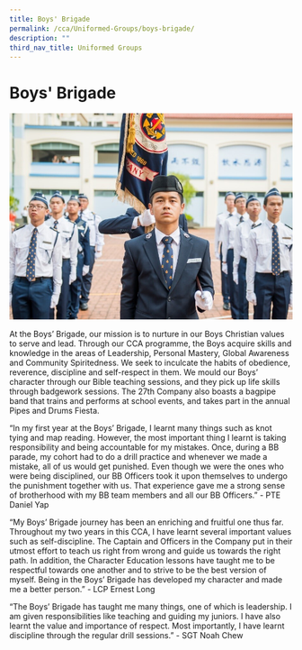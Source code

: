 ```yaml
---
title: Boys' Brigade
permalink: /cca/Uniformed-Groups/boys-brigade/
description: ""
third_nav_title: Uniformed Groups
---
```

# **Boys' Brigade**

![](/images/BB.jpg)


At the Boys’ Brigade, our mission is to nurture in our Boys Christian values to serve and lead. Through our CCA programme, the Boys acquire skills and knowledge in the areas of Leadership, Personal Mastery, Global Awareness and Community Spiritedness. We seek to inculcate the habits of obedience, reverence, discipline and self-respect in them. We mould our Boys’ character through our Bible teaching sessions, and they pick up life skills through badgework sessions. The 27th Company also boasts a bagpipe band that trains and performs at school events, and takes part in the annual Pipes and Drums Fiesta.

“In my first year at the Boys’ Brigade, I learnt many things such as knot tying and map reading. However, the most important thing I learnt is taking responsibility and being accountable for my mistakes. Once, during a BB parade, my cohort had to do a drill practice and whenever we made a mistake, all of us would get punished. Even though we were the ones who were being disciplined, our BB Officers took it upon themselves to undergo the punishment together with us. That experience gave me a strong sense of brotherhood with my BB team members and all our BB Officers.” - PTE Daniel Yap

“My Boys’ Brigade journey has been an enriching and fruitful one thus far. Throughout my two years in this CCA, I have learnt several important values such as self-discipline. The Captain and Officers in the Company put in their utmost effort to teach us right from wrong and guide us towards the right path. In addition, the Character Education lessons have taught me to be respectful towards one another and to strive to be the best version of myself. Being in the Boys’ Brigade has developed my character and made me a better person.” - LCP Ernest Long
  
“The Boys’ Brigade has taught me many things, one of which is leadership. I am given responsibilities like teaching and guiding my juniors. I have also learnt the value and importance of respect. Most importantly, I have learnt discipline through the regular drill sessions.” - SGT Noah Chew
